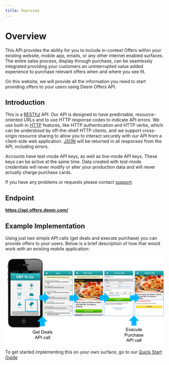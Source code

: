 ```yaml
---
title: Overview
---
```


# Overview

This API provides the ability for you to include in-context Offers within your existing website, mobile app, emails, or any other internet enabled surfaces. The entire sales process, display through purchase, can be seamlessly integrated providing your customers an uninterrupted value added experience to purchase relevant offers when and where you see fit.

On this website, we will provide all the information you need to start providing offers to your users using Deem Offers API.

## Introduction

This is a [RESTful](http://en.wikipedia.org/wiki/Representational_State_Transfer) API. Our API is designed to have predictable, resource-oriented URLs and to use HTTP response codes to indicate API errors. We use built-in [HTTP](http://www.w3.org/Protocols/rfc2616/rfc2616-sec9.html) features, like HTTP authentication and HTTP verbs, which can be understood by off-the-shelf HTTP clients, and we support cross-origin resource sharing to allow you to interact securely with our API from a client-side web application. [JSON](http://en.wikipedia.org/wiki/JSON) will be returned in all responses from the API, including errors.

Accounts have test-mode API keys, as well as live-mode API keys. These keys can be active at the same time. Data created with test-mode credentials will never modify or alter your production data and will never actually charge purchase cards.

If you have any problems or requests please contact [support](mailto:support@offerengine.com).

## Endpoint

<b>https://api.offers.deem.com/</b>

## Example Implementation

Using just two simple API calls (get deals and execute purchase) you can provide offers to your users. Below is a brief description of how that would work with an existing mobile application:

<img src="/images/mobile_use_example.png" alt="Mobile Example Image" > 

To get started implementing this on your own surface, go to our [Quick Start Guide](/v1/quick_start/)